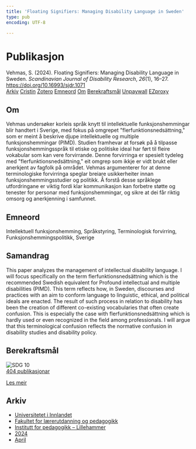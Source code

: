 ```yaml
---
title: 'Floating Signifiers: Managing Disability Language in Sweden'
type: pub
encoding: UTF-8

---
```

<h1>Publikasjon</h1>
<article id="csl-bib-container-2MSQLHIZ" class="csl-bib-container">
  <div class="csl-bib-body"> <div class="csl-entry">Vehmas, S. (2024). Floating Signifiers: Managing Disability Language in Sweden. <i>Scandinavian Journal of Disability Research</i>, <i>26</i>(1), 16–27. <a href="https://doi.org/10.16993/sjdr.1071">https://doi.org/10.16993/sjdr.1071</a></div> </div>
  <div class="csl-bib-buttons">
    <a href="#taxonomy-article-2MSQLHIZ" alt="archive" class="csl-bib-button">Arkiv</a>
    <a href="https://app.cristin.no/results/show.jsf?id=2258115" alt="Cristin" class="csl-bib-button">Cristin</a>
    <a href="http://zotero.org/groups/5881554/items/2MSQLHIZ" alt="Zotero" class="csl-bib-button">Zotero</a>
    <a href="#keywords-article-2MSQLHIZ" alt="keywords" class="csl-bib-button">Emneord</a>
    <a href="#about-article-2MSQLHIZ" alt="about_pub" class="csl-bib-button">Om</a>
    <a href="#sdg-article-2MSQLHIZ" alt="sdg" class="csl-bib-button">Berekraftsmål</a>
    <a href="https://storage.googleapis.com/jnl-su-j-sjdr-files/journals/1/articles/1071/65d499ee980c0.pdf" alt="Unpaywall" class="csl-bib-button">Unpaywall</a>
    <a href="https://storage.googleapis.com/jnl-su-j-sjdr-files/journals/1/articles/1071/65d499ee980c0.pdf" alt="EZproxy" class="csl-bib-button">EZproxy</a>
  </div>
  <div id="csl-bib-meta-container-2MSQLHIZ"></div>
</article>
<div id="csl-bib-meta-2MSQLHIZ" class="csl-bib-meta">
  <article id="about-article-2MSQLHIZ" class="about_pub-article">
    <h1>Om</h1>
    Vehmas undersøker korleis språk knytt til intellektuelle funksjonshemmingar blir handtert i Sverige, med fokus på omgrepet "flerfunktionsnedsättning," som er meint å beskrive djupe intellektuelle og multiple funksjonshemmingar (PIMD). Studien framhevar at forsøk på å tilpasse funksjonshemmingsspråk til etiske og politiske ideal har ført til fleire vokabular som kan vere forvirrande. Denne forvirringa er spesielt tydeleg med "flerfunktionsnedsättning," eit omgrep som ikkje er vidt brukt eller anerkjent av fagfolk på området. Vehmas argumenterer for at denne terminologiske forvirringa speglar breiare usikkerheiter innan funksjonshemmingsstudier og politikk. Å forstå desse språklege utfordringane er viktig fordi klar kommunikasjon kan forbetre støtte og tenester for personar med funksjonshemmingar, og sikre at dei får riktig omsorg og anerkjenning i samfunnet.
  </article>
  <article id="keywords-article-2MSQLHIZ" class="keywords-article">
    <h1>Emneord</h1>
    Intellektuell funksjonshemming, Språkstyring, Terminologisk forvirring, Funksjonshemmingspolitikk, Sverige
  </article>
  <article id="abstract-article-2MSQLHIZ" class="abstract-article">
    <h1>Samandrag</h1>
    This paper analyzes the management of intellectual disability language. I will focus specifically on the term flerfunktionsnedsättning which is the recommended Swedish equivalent for Profound intellectual and multiple disabilities (PIMD). This term reflects how, in Sweden, discourses and practices with an aim to conform language to linguistic, ethical, and political ideals are enacted. The result of such process in relation to disability has been the creation of different co-existing vocabularies that often create confusion. This is especially the case with flerfunktionsnedsättning which is hardly used or even recognized in the field among professionals. I will argue that this terminological confusion reflects the normative confusion in disability studies and disability policy.
  </article>
  <article id="sdg-article-2MSQLHIZ" class="sdg-article">
    <h1>Berekraftsmål</h1>
    <div class="sdg-container"><div id="sdg10" class="sdg">
        <img src="{{< params subfolder >}}images/sdg/sdg10_nn.png" class="image" alt="SDG 10">
        <div class="sdg-overlay">
          <a href="/nn/archive/?key=?sdg=10#archive" class="sdg-publication-count"><span>404</span> publikasjonar</a>
          <p><a href="https://fn.no/om-fn/fns-baerekraftsmaal/mindre-ulikhet?lang=nno-NO" class="sdg-read-more">Les meir</a></p>
        </div>
      </div></div>
  </article>
  <article id="taxonomy-article-2MSQLHIZ" class="taxonomy-article">
    <h1>Arkiv</h1>
    <ul>
      <li>
        <a href="/nn/archive/?key=3DCRN523">Universitetet i Innlandet</a>
      </li>
      <li>
        <a href="/nn/archive/?key=WYNZA47F">Fakultet for lærerutdanning og pedagogikk</a>
      </li>
      <li>
        <a href="/nn/archive/?key=L8MA547R">Institutt for pedagogikk – Lillehammer</a>
      </li>
      <li>
        <a href="/nn/archive/?key=RSMGWRJN">2024</a>
      </li>
      <li>
        <a href="/nn/archive/?key=3R9TJB6G">April</a>
      </li>
    </ul>
  </article>
</div>
